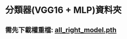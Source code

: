 # 分類器(VGG16 + MLP)資料夾
## 需先下載權重檔: [all_right_model.pth](https://drive.google.com/file/d/1pcEzM4C9fauwfbd5rQBk5MV3PNfHTDMb/view?usp=sharing)
